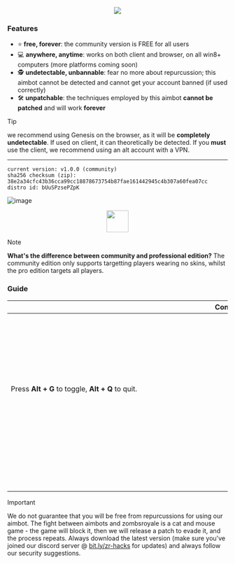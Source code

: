<p align="center">
  <img src="https://github.com/CtrlAltExecute/genesis/assets/157523173/75d85bbc-2e8b-4dbf-b184-1a980db056ba" />
<!--   <img src="https://github.com/CtrlAltExecute/genesis/assets/157523173/94b04d67-7b09-4cf9-b30f-020469b3590a" /> -->
</p>

### Features

- ⭐ **free, forever**: the community version is FREE for all users
- 💻 **anywhere, anytime**: works on both client and browser, on all win8+ computers (more platforms coming soon)
- 🕵️ **undetectable, unbannable**: fear no more about repurcussion; this aimbot cannot be detected and cannot get your account banned (if used correctly)
- 🛠️ **unpatchable**: the techniques employed by this aimbot **cannot be patched** and will work **forever**

> [!TIP]
> we recommend using Genesis on the browser, as it will be **completely undetectable**. If used on client, it can theoretically be detected. If you **must** use the client, we recommend using an alt account with a VPN.

<hr />

```
current version: v1.0.0 (community)
sha256 checksum (zip): 38e2a34cfc43b36cca99cc18878673754b87fae161442945c4b307a60fea07cc
distro id: bUuSPzsePZpK
```

![image](https://github.com/ZR-Scripting-Squad/genesis/assets/157523173/fdca957c-fdb9-466d-ab3a-e46af67c6be8)

<p align="center">
  <a href="https://sourceforge.net/projects/zss-genesis/">
  <img src="https://github.com/ZR-Scripting-Squad/genesis/assets/157523173/c8b6dea9-6989-49a1-851a-678ab02f312c" height="50" />
  </a>
</p>


> [!NOTE]
> **What's the difference between community and professional edition?** The community edition only supports targetting players wearing no skins, whilst the pro edition targets all players.

### Guide

| Controls | Installation |
|-|-|
| Press **Alt + G** to toggle, **Alt + Q** to quit.<br/><br/><br/><br/> <img src="https://github.com/ZR-Scripting-Squad/genesis/assets/157523173/c8b6dea9-6989-49a1-851a-678ab02f312c" height="0" width="1000px" />  | It's quick n' easy.<br><br><br>After downloading the `.zip` file, extract it and run the `exe` inside. Make sure that if you move the location of the executable, you move the other files with it too.|

> [!IMPORTANT]
> We do not guarantee that you will be free from repurcussions for using our aimbot. The fight between aimbots and zombsroyale is a cat and mouse game - the game will block it, then we will release a patch to evade it, and the process repeats. Always download the latest version (make sure you've joined our discord server @ [bit.ly/zr-hacks](https://bit.ly/zr-hacks) for updates) and always follow our security suggestions.
